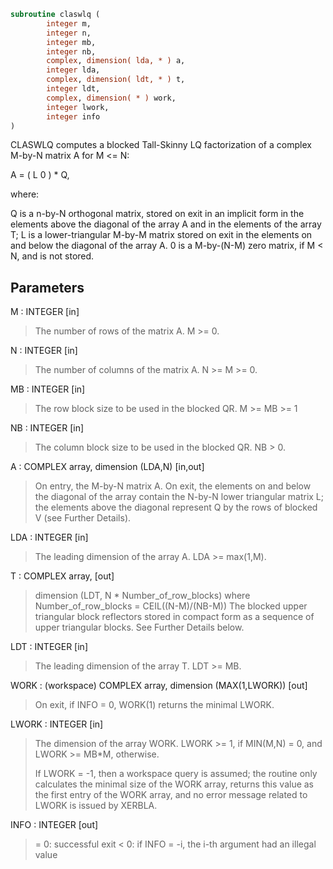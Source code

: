 ```fortran
subroutine claswlq (
        integer m,
        integer n,
        integer mb,
        integer nb,
        complex, dimension( lda, * ) a,
        integer lda,
        complex, dimension( ldt, * ) t,
        integer ldt,
        complex, dimension( * ) work,
        integer lwork,
        integer info
)
```

CLASWLQ computes a blocked Tall-Skinny LQ factorization of
a complex M-by-N matrix A for M <= N:

A = ( L 0 ) \*  Q,

where:

Q is a n-by-N orthogonal matrix, stored on exit in an implicit
form in the elements above the diagonal of the array A and in
the elements of the array T;
L is a lower-triangular M-by-M matrix stored on exit in
the elements on and below the diagonal of the array A.
0 is a M-by-(N-M) zero matrix, if M < N, and is not stored.

## Parameters
M : INTEGER [in]
> The number of rows of the matrix A.  M >= 0.

N : INTEGER [in]
> The number of columns of the matrix A.  N >= M >= 0.

MB : INTEGER [in]
> The row block size to be used in the blocked QR.
> M >= MB >= 1

NB : INTEGER [in]
> The column block size to be used in the blocked QR.
> NB > 0.

A : COMPLEX array, dimension (LDA,N) [in,out]
> On entry, the M-by-N matrix A.
> On exit, the elements on and below the diagonal
> of the array contain the N-by-N lower triangular matrix L;
> the elements above the diagonal represent Q by the rows
> of blocked V (see Further Details).

LDA : INTEGER [in]
> The leading dimension of the array A.  LDA >= max(1,M).

T : COMPLEX array, [out]
> dimension (LDT, N \* Number_of_row_blocks)
> where Number_of_row_blocks = CEIL((N-M)/(NB-M))
> The blocked upper triangular block reflectors stored in compact form
> as a sequence of upper triangular blocks.
> See Further Details below.

LDT : INTEGER [in]
> The leading dimension of the array T.  LDT >= MB.

WORK : (workspace) COMPLEX array, dimension (MAX(1,LWORK)) [out]
> On exit, if INFO = 0, WORK(1) returns the minimal LWORK.

LWORK : INTEGER [in]
> The dimension of the array WORK.
> LWORK >= 1, if MIN(M,N) = 0, and LWORK >= MB\*M, otherwise.
> 
> If LWORK = -1, then a workspace query is assumed; the routine
> only calculates the minimal size of the WORK array, returns
> this value as the first entry of the WORK array, and no error
> message related to LWORK is issued by XERBLA.

INFO : INTEGER [out]
> = 0:  successful exit
> < 0:  if INFO = -i, the i-th argument had an illegal value

